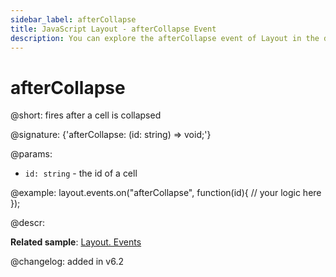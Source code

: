 ```yaml
---
sidebar_label: afterCollapse
title: JavaScript Layout - afterCollapse Event 
description: You can explore the afterCollapse event of Layout in the documentation of the DHTMLX JavaScript UI library. Browse developer guides and API reference, try out code examples and live demos, and download a free 30-day evaluation version of DHTMLX Suite.
---
```


# afterCollapse

@short: fires after a cell is collapsed

@signature: {'afterCollapse: (id: string) => void;'}

@params:
- `id: string` - the id of a cell

@example:
layout.events.on("afterCollapse", function(id){
	// your logic here
});

@descr:

**Related sample**: [Layout. Events](https://snippet.dhtmlx.com/fyxw0map)

@changelog:
added in v6.2
